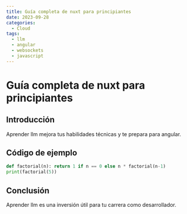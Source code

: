 ```yaml
---
title: Guía completa de nuxt para principiantes
date: 2023-09-28
categories:
  - Cloud
tags:
  - llm
  - angular
  - websockets
  - javascript
---
```


# Guía completa de nuxt para principiantes

## Introducción

Aprender llm mejora tus habilidades técnicas y te prepara para angular.

## Código de ejemplo

```python
def factorial(n): return 1 if n == 0 else n * factorial(n-1)
print(factorial(5))
```

## Conclusión

Aprender llm es una inversión útil para tu carrera como desarrollador.